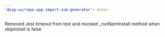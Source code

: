 ```yaml
---
'@sap-ux/repo-app-import-sub-generator': minor
---
```


Removed Jest timeout from test and mocked \_runNpmInstall method when skipInstall is false
